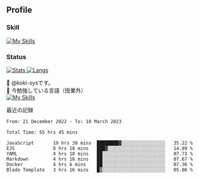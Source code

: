 ## Profile
### Skill
[![My Skills](https://skillicons.dev/icons?i=html,css,javascript,php,java,nodejs,react,bootstrap,docker,laravel,git,github,githubactions,materialui&theme=dark)](https://skillicons.dev)<br>
### Status
[![Stats](https://github-readme-stats.vercel.app/api?username=koki-sys&count_private=true&show_icons=true)
![Langs](https://github-readme-stats.vercel.app/api/top-langs/?username=koki-sys&layout=compact)](https://github.com/koki-sys)

👋 @koki-sysです。<br/>
🌱 今勉強している言語（授業外）<br/>
[![My Skills](https://skillicons.dev/icons?i=typescript,react,golang&theme=dark)](https://skillicons.dev)


<!---
koki-sys/koki-sys is a ✨ special ✨ repository because its `README.md` (this file) appears on your GitHub profile.
You can click the Preview link to take a look at your changes.
--->

最近の記録
<!--START_SECTION:waka-->

```text
From: 21 December 2022 - To: 18 March 2023

Total Time: 55 hrs 45 mins

JavaScript       19 hrs 38 mins  ████████▓░░░░░░░░░░░░░░░░   35.22 %
EJS              8 hrs 18 mins   ███▓░░░░░░░░░░░░░░░░░░░░░   14.89 %
YAML             4 hrs 18 mins   ██░░░░░░░░░░░░░░░░░░░░░░░   07.73 %
Markdown         4 hrs 16 mins   ██░░░░░░░░░░░░░░░░░░░░░░░   07.67 %
Docker           4 hrs 6 mins    ██░░░░░░░░░░░░░░░░░░░░░░░   07.36 %
Blade Template   3 hrs 16 mins   █▒░░░░░░░░░░░░░░░░░░░░░░░   05.86 %
```

<!--END_SECTION:waka-->
